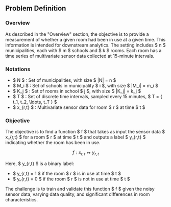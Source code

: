 ## Problem Definition

### Overview

As described in the "Overview" section, the objective is to provide a measurement of whether a given room had been in use at a given time. This information is intended for downstream analytics. The setting includes $ n $ municipalities, each with $ m $ schools and $ k $ rooms. Each room has a time series of multivariate sensor data collected at 15-minute intervals.

### Notations

- $ N $ : Set of municipalities, with size $ |N| = n $
- $ M_i $ : Set of schools in municipality $ i $, with size $ |M_i| = m_i $
- $ K_j $ : Set of rooms in school $ j $, with size $ |K_j| = k_j $
- $ T $ : Set of discrete time intervals, sampled every 15 minutes, $ T = \{ t_1, t_2, \ldots, t_T \} $
- $ x_{r,t} $ : Multivariate sensor data for room $ r $ at time $ t $

### Objective

The objective is to find a function $ f $ that takes as input the sensor data $ x_{r,t} $ for a room $ r $ at time $ t $ and outputs a label $ y_{r,t} $ indicating whether the room has been in use.

$$
f: x_{r,t} \mapsto y_{r,t}
$$

Here, $ y_{r,t} $ is a binary label:

- $ y_{r,t} = 1 $ if the room $ r $ is in use at time $ t $
- $ y_{r,t} = 0 $ if the room $ r $ is not in use at time $ t $

The challenge is to train and validate this function $ f $ given the noisy sensor data, varying data quality, and significant differences in room characteristics.
